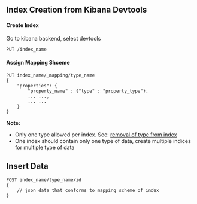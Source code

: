 ## Index Creation from Kibana Devtools
#### Create Index
Go to kibana backend, select devtools
```
PUT /index_name
```
#### Assign Mapping Shceme
```
PUT index_name/_mapping/type_name
{
	"properties": {
		"property_name" : {"type" : "property_type"},
		... ...,
		... ...
	}
}
```
**Note:**
* Only one type allowed per index. See: [removal of type from index](https://www.elastic.co/guide/en/elasticsearch/reference/6.x/removal-of-types.html)
* One index should contain only one type of data, create multiple indices for multiple type of data

## Insert Data
```
POST index_name/type_name/id
{
    // json data that conforms to mapping scheme of index
}
```
